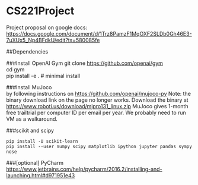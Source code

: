 # CS221Project

Project proposal on google docs:
https://docs.google.com/document/d/1Trz8PamzF1MqOXF2SLDb0Gh46E3-7uXUx5_Np4BFdkU/edit?ts=580085fe

##Dependencies

###Install OpenAI Gym
git clone https://github.com/openai/gym  
cd gym  
pip install -e . # minimal install  

###Install MuJoco   
by following instructions on https://github.com/openai/mujoco-py Note: the binary download link on the page no longer works. Download the binary at https://www.roboti.us/download/mjpro131_linux.zip 
MuJoco gives 1-month free trailtrial per computer ID per email per year. We probably need to run VM as a walkaround.

###scikit and scipy
```
pip install -U scikit-learn  
pip install --user numpy scipy matplotlib ipython jupyter pandas sympy nose
```
###[optional] PyCharm
https://www.jetbrains.com/help/pycharm/2016.2/installing-and-launching.html#d971951e43  
